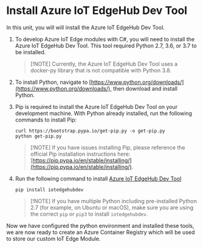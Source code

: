 # Install Azure IoT EdgeHub Dev Tool

In this unit, you will will install the Azure IoT EdgeHub Dev Tool.

1. To develop Azure IoT Edge modules with C#, you will need to install the Azure IoT EdgeHub Dev Tool. This tool required Python 2.7, 3.6, or 3.7 to be installed.

    > [!NOTE] Currently, the Azure IoT EdgeHub Dev Tool uses a docker-py library that is not compatible with Python 3.8.

1. To install Python, navigate to [https://www.python.org/downloads/](https://www.python.org/downloads/), then download and install Python.

1. Pip is required to install the Azure IoT EdgeHub Dev Tool on your development machine. With Python already installed, run the following commands to install Pip:

    ```cmd/sh
    curl https://bootstrap.pypa.io/get-pip.py -o get-pip.py
    python get-pip.py
    ```

    > [!NOTE] If you have issues installing Pip, please reference the official Pip installation instructions here: [https://pip.pypa.io/en/stable/installing/](https://pip.pypa.io/en/stable/installing/).

1. Run the following command to install [Azure IoT EdgeHub Dev Tool](https://pypi.org/project/iotedgehubdev/)

    ```cmd/sh
    pip install iotedgehubdev
    ```

    > [!NOTE] If you have multiple Python including pre-installed Python 2.7 (for example, on Ubuntu or macOS), make sure you are using the correct `pip` or `pip3` to install `iotedgehubdev`.

Now we have configured the python environment and installed these tools, we are now ready to create an Azure Container Registry which will be used to store our custom IoT Edge Module.